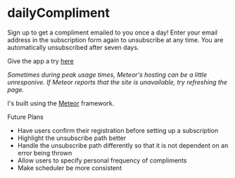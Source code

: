 dailyCompliment
===============
Sign up to get a compliment emailed to you once a day! Enter your email address in the subscription form again to unsubscribe at any time. You are automatically unsubscribed after seven days.

Give the app a try [here](http://dailycompliment.meteor.com/)

*Sometimes during peak usage times, Meteor's hosting can be a little unresponive. If Meteor reports that the site is unavailable, try refreshing the page.*


I's built using the [Meteor](http://www.meteor.com) framework.

Future Plans
- Have users confirm their registration before setting up a subscription
- Highlight the unsubscribe path better
- Handle the unsubscribe path differently so that it is not dependent on an error being thrown
- Allow users to specify personal frequency of compliments
- Make scheduler be more consistent


